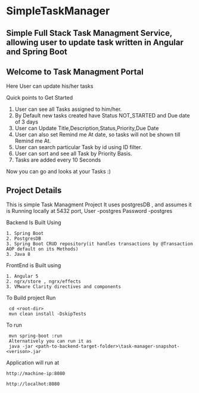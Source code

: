 # SimpleTaskManager
## Simple Full Stack Task Managment Service, allowing user to update task written in Angular and Spring Boot

## Welcome to Task Managment Portal
   Here User can update his/her tasks

   Quick points to Get Started
   1. User can see all Tasks assigned to him/her.
   2. By Default new tasks created have Status NOT_STARTED and Due date of 3 days
   3. User can Update Title,Description,Status,Priority,Due Date 
   4. User can also set Remind me At date, so tasks will not be shown till Remind me At.
   5. User can search particular Task by id using ID filter.
   6. User can sort and see all Task by Priority Basis.
   7. Tasks are added every 10 Seconds

   Now you can go and looks at your Tasks :)
   
## Project Details
This is simple Task Managment Project
It uses postgresDB , and assumes it is 
  Running locally at 5432 port, 
  User -postgres
  Password -postgres

 Backend Is Built Using
  ```
 1. Spring Boot
 2. PostgresDB
 3. Spring Boot CRUD repository(it handles transactions by @Transaction AOP default on its Methods)
 3. Java 8
  ```

 FrontEnd is Built using
  ```
 1. Angular 5
 2. ngrx/store , ngrx/effects
 3. VMware Clarity directives and components
  ```
 To Build project Run
   ```
    cd <root-dir>
    mvn clean install -DskipTests
   ```

  To run
   ```
    mvn spring-boot :run
    Alternatively you can run it as
    java -jar <path-to-backend-target-folder>\task-manager-snapshot-<verison>.jar
   ```
 Application will run at
 ```
 http://machine-ip:8080

 http://localhot:8080
  ```
